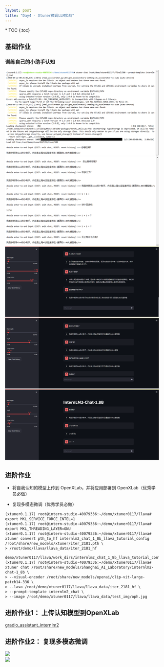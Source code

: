```yaml
---
layout: post
title: "Day4 - Xtuner微调LLM实战"
---
```


<nav class="toc-fixed" markdown="1">
* TOC
{:toc}
</nav>

## 基础作业
### 训练自己的小助手认知

![image](img/xt_homework1.png)
![image](img/xt_homework2.png)
![image](img/xt_homework3.png)
![image](img/xt_homework4.png)
![image](img/xt_homework5.png)


## 进阶作业

- 将自我认知的模型上传到 OpenXLab，并将应用部署到 OpenXLab（优秀学员必做）


- 复现多模态微调（优秀学员必做）
```shell
(xtuner0.1.17) root@intern-studio-40079336:~/demo/xtuner0117/llava# export MKL_SERVICE_FORCE_INTEL=1
(xtuner0.1.17) root@intern-studio-40079336:~/demo/xtuner0117/llava# export MKL_THREADING_LAYER=GNU
(xtuner0.1.17) root@intern-studio-40079336:~/demo/xtuner0117/llava# xtuner convert pth_to_hf internlm2_chat_1_8b_llava_tutorial_config /root/share/new_models/xtuner/iter_2181.pth \
> /root/demo/llava/llava_data/iter_2181_hf 

```

```
demo/xtuner0117/llava/work_dirs/internlm2_chat_1_8b_llava_tutorial_config/iter_1200.pth
(xtuner0.1.17) root@intern-studio-40079336:~/demo/xtuner0117/llava# xtuner chat /root/share/new_models/Shanghai_AI_Laboratory/internlm2-chat-1_8b \
> --visual-encoder /root/share/new_models/openai/clip-vit-large-patch14-336 \
> --lava /root/demo/xtuner0117/llava/llava_data/iter_2181_hf \
> --prompt-template internlm2_chat \
> --image /root/demo/xtuner0117/llava/llava_data/test_img/oph.jpg 
```

## 进阶作业1： 上传认知模型到OpenXLab
[gradio_assistant_internlm2](https://openxlab.org.cn/apps/detail/mingyanglee/gradio_assistant_internlm2)
## 进阶作业2： 复现多模态微调


<image src="img/xt_homework_llava_1.png" width="960"/>
<br/>

<image src="img/xt_homework_llava_2.png" width="960"/>
<br/>
